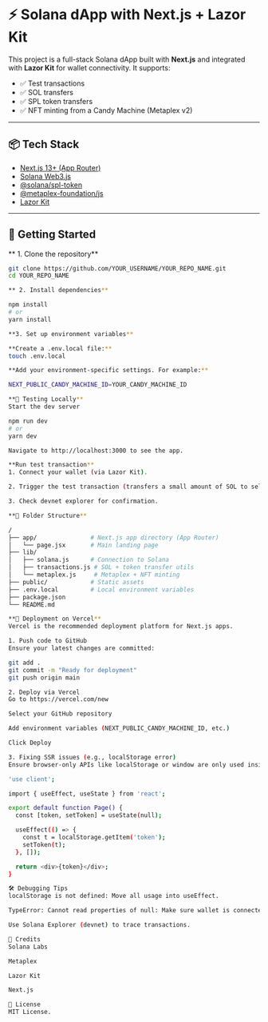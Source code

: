 # ⚡ Solana dApp with Next.js + Lazor Kit

This project is a full-stack Solana dApp built with **Next.js** and integrated with **Lazor Kit** for wallet connectivity. It supports:

- ✅ Test transactions
- ✅ SOL transfers
- ✅ SPL token transfers
- ✅ NFT minting from a Candy Machine (Metaplex v2)

---

## 📦 Tech Stack

- [Next.js 13+ (App Router)](https://nextjs.org/)
- [Solana Web3.js](https://solana-labs.github.io/solana-web3.js/)
- [@solana/spl-token](https://github.com/solana-labs/solana-program-library)
- [@metaplex-foundation/js](https://docs.metaplex.com/)
- [Lazor Kit](https://github.com/lazorhq/lazor-kit)

---

## 🚀 Getting Started

** 1. Clone the repository**

```bash
git clone https://github.com/YOUR_USERNAME/YOUR_REPO_NAME.git
cd YOUR_REPO_NAME

** 2. Install dependencies**

npm install
# or
yarn install

**3. Set up environment variables**

**Create a .env.local file:**
touch .env.local

**Add your environment-specific settings. For example:**

NEXT_PUBLIC_CANDY_MACHINE_ID=YOUR_CANDY_MACHINE_ID

**🧪 Testing Locally**
Start the dev server

npm run dev
# or
yarn dev

Navigate to http://localhost:3000 to see the app.

**Run test transaction**
1. Connect your wallet (via Lazor Kit).

2. Trigger the test transaction (transfers a small amount of SOL to self).

3. Check devnet explorer for confirmation.

**🧬 Folder Structure**

/
├── app/               # Next.js app directory (App Router)
│   └── page.jsx       # Main landing page
├── lib/
│   ├── solana.js      # Connection to Solana
│   ├── transactions.js # SOL + token transfer utils
│   └── metaplex.js     # Metaplex + NFT minting
├── public/            # Static assets
├── .env.local         # Local environment variables
├── package.json
└── README.md

**🧾 Deployment on Vercel**
Vercel is the recommended deployment platform for Next.js apps.

1. Push code to GitHub
Ensure your latest changes are committed:

git add .
git commit -m "Ready for deployment"
git push origin main

2. Deploy via Vercel
Go to https://vercel.com/new

Select your GitHub repository

Add environment variables (NEXT_PUBLIC_CANDY_MACHINE_ID, etc.)

Click Deploy

3. Fixing SSR issues (e.g., localStorage error)
Ensure browser-only APIs like localStorage or window are only used inside useEffect and client components:

'use client';

import { useEffect, useState } from 'react';

export default function Page() {
  const [token, setToken] = useState(null);

  useEffect(() => {
    const t = localStorage.getItem('token');
    setToken(t);
  }, []);

  return <div>{token}</div>;
}

🛠️ Debugging Tips
localStorage is not defined: Move all usage into useEffect.

TypeError: Cannot read properties of null: Make sure wallet is connected before calling transactions.

Use Solana Explorer (devnet) to trace transactions.

🎉 Credits
Solana Labs

Metaplex

Lazor Kit

Next.js

📜 License
MIT License.
